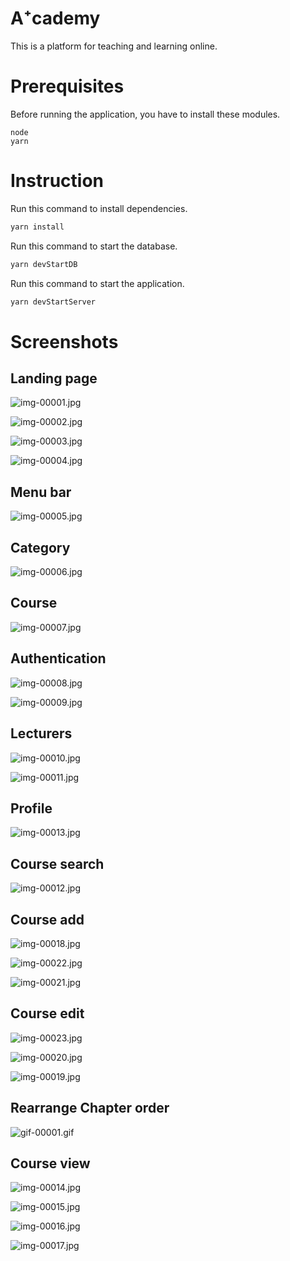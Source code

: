 # A⁺cademy

This is a platform for teaching and learning online.

# Prerequisites

Before running the application, you have to install these modules.

```
node
yarn
```

# Instruction

Run this command to install dependencies.

```sh
yarn install
```

Run this command to start the database.

```sh
yarn devStartDB
```

Run this command to start the application.

```sh
yarn devStartServer
```

# Screenshots

## Landing page

![img-00001.jpg](./img/img-00001.jpg)

![img-00002.jpg](./img/img-00002.jpg)

![img-00003.jpg](./img/img-00003.jpg)

![img-00004.jpg](./img/img-00004.jpg)

## Menu bar

![img-00005.jpg](./img/img-00005.jpg)

## Category

![img-00006.jpg](./img/img-00006.jpg)

## Course

![img-00007.jpg](./img/img-00007.jpg)

## Authentication

![img-00008.jpg](./img/img-00008.jpg)

![img-00009.jpg](./img/img-00009.jpg)

## Lecturers

![img-00010.jpg](./img/img-00010.jpg)

![img-00011.jpg](./img/img-00011.jpg)

## Profile

![img-00013.jpg](./img/img-00013.jpg)

## Course search

![img-00012.jpg](./img/img-00012.jpg)

## Course add

![img-00018.jpg](./img/img-00018.jpg)

![img-00022.jpg](./img/img-00022.jpg)

![img-00021.jpg](./img/img-00021.jpg)

## Course edit

![img-00023.jpg](./img/img-00023.jpg)

![img-00020.jpg](./img/img-00020.jpg)

![img-00019.jpg](./img/img-00019.jpg)

## Rearrange Chapter order

![gif-00001.gif](./img/gif-00001.gif)

## Course view

![img-00014.jpg](./img/img-00014.jpg)

![img-00015.jpg](./img/img-00015.jpg)

![img-00016.jpg](./img/img-00016.jpg)

![img-00017.jpg](./img/img-00017.jpg)
